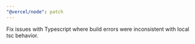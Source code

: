 ```yaml
---
"@vercel/node": patch
---
```


Fix issues with Typescript where build errors were inconsistent with local tsc behavior.
